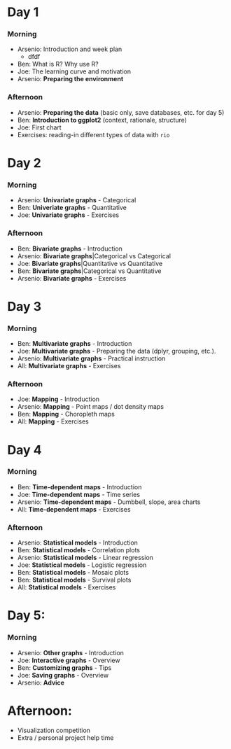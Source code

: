 
# Day 1

### Morning

  - Arsenio: Introduction and week plan
      - dfdf
  - Ben: What is R? Why use R?  
  - Joe: The learning curve and motivation
  - Arsenio: **Preparing the environment**

### Afternoon

  - Arsenio: **Preparing the data** (basic only, save databases, etc.
    for day 5)  
  - Ben: **Introduction to ggplot2** (context, rationale, structure)
  - Joe: First chart
  - Exercises: reading-in different types of data with `rio`

# Day 2

### Morning

  - Arsenio: **Univariate graphs** - Categorical
  - Ben: **Univeriate graphs** - Quantitative
  - Joe: **Univariate graphs** - Exercises

### Afternoon

  - Ben: **Bivariate graphs** - Introduction
  - Arsenio: **Bivariate graphs**|Categorical vs Categorical
  - Joe: **Bivariate graphs**|Quantitative vs Quantitative
  - Ben: **Bivariate graphs**|Categorical vs Quantitative
  - Arsenio: **Bivariate graphs** - Exercises

# Day 3

### Morning

  - Ben: **Multivariate graphs** - Introduction
  - Joe: **Multivariate graphs** - Preparing the data (dplyr, grouping,
    etc.).
  - Arsenio: **Multivariate graphs** - Practical instruction
  - All: **Multivariate graphs** - Exercises

### Afternoon

  - Joe: **Mapping** - Introduction  
  - Arsenio: **Mapping** - Point maps / dot density maps
  - Ben: **Mapping** - Choropleth maps  
  - All: **Mapping** - Exercises

# Day 4

### Morning

  - Ben: **Time-dependent maps** - Introduction
  - Joe: **Time-dependent maps** - Time series
  - Arsenio: **Time-dependent maps** - Dumbbell, slope, area charts
  - All: **Time-dependent maps** - Exercises

### Afternoon

  - Arsenio: **Statistical models** - Introduction
  - Ben: **Statistical models** - Correlation plots
  - Arsenio: **Statistical models** - Linear regression
  - Joe: **Statistical models** - Logistic regression
  - Ben: **Statistical models** - Mosaic plots
  - Ben: **Statistical models** - Survival plots
  - All: **Statistical models** - Exercises

# Day 5:

### Morning

  - Arsenio: **Other graphs** - Introduction
  - Joe: **Interactive graphs** - Overview
  - Ben: **Customizing graphs** - Tips
  - Joe: **Saving graphs** - Overview
  - Arsenio: **Advice**

# Afternoon:

  - Visualization competition
  - Extra / personal project help time
